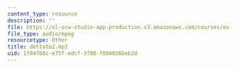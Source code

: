 ```yaml
---
content_type: resource
description: ''
file: https://ol-ocw-studio-app-production.s3.amazonaws.com/courses/es-s41-speak-italian-with-your-mouth-full-spring-2012/1f84fb8ce75fedcf3f88f094026beb2d_dettato2.mp3
file_type: audio/mpeg
resourcetype: Other
title: dettato2.mp3
uid: 1f84fb8c-e75f-edcf-3f88-f094026beb2d
---
```

